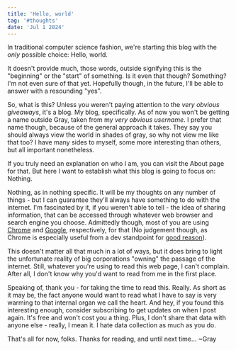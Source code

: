 ```yaml
---
title: 'Hello, world'
tag: '#thoughts'
date: 'Jul 1 2024'
---
```


In traditional computer science fashion, we're starting this blog with the _only_ possible choice: Hello, world.

It doesn't provide much, those words, outside signifying this is the "beginning" or the "start" of something. Is it even that though? Something? I'm not even sure of that yet. Hopefully though, in the future, I'll be able to answer with a resounding "yes".

So, what is this? Unless you weren't paying attention to the _very obvious giveaways_, it's a blog. My blog, specifically. As of now you won't be getting a name outside Gray, taken from my _very obvious username_. I prefer that name though, because of the general approach it takes. They say you should always view the world in shades of gray, so why not view me like that too? I have many sides to myself, some more interesting than others, but all important nonetheless.

If you truly need an explanation on who I am, you can visit the About page for that. But here I want to establish what this blog is going to focus on: Nothing.

Nothing, as in nothing specific. It will be my thoughts on any number of things - but I can guarantee they'll always have something to do with the internet. I'm fascinated by it, if you weren't able to tell - the idea of sharing information, that can be accessed through whatever web browser and search engine you choose. Admittedly though, most of you are using [Chrome](https://gs.statcounter.com/browser-market-share) and [Google](https://gs.statcounter.com/search-engine-market-share), respectively, for that (No judgement though, as Chrome is especially useful from a dev standpoint for [good reason](https://www.quora.com/Do-most-software-developers-prefer-using-Google-Chrome-or-Mozilla-Firefox-for-web-development-and-why)).

This doesn't matter all that much in a lot of ways, but it does bring to light the unfortunate reality of big corporations "owning" the passage of the internet. Still, whatever you're using to read this web page, I can't complain. After all, I don't know why you'd want to read from me in the first place.

Speaking of, thank you - for taking the time to read this. Really. As short as it may be, the fact anyone would want to read what I have to say is very warming to that internal organ we call the heart. And hey, if you found this interesting enough, consider subscribing to get updates on when I post again. It's free and won't cost you a thing. Plus, I don't share that data with anyone else - really, I mean it. I hate data collection as much as you do.

That's all for now, folks. Thanks for reading, and until next time...
~Gray
